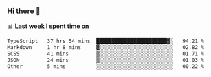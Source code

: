 ### Hi there 👋

<!--
**DBvc/DBvc** is a ✨ _special_ ✨ repository because its `README.md` (this file) appears on your GitHub profile.

Here are some ideas to get you started:

- 🔭 I’m currently working on ...
- 🌱 I’m currently learning ...
- 👯 I’m looking to collaborate on ...
- 🤔 I’m looking for help with ...
- 💬 Ask me about ...
- 📫 How to reach me: ...
- 😄 Pronouns: ...
- ⚡ Fun fact: ...
-->

📊 **Last week I spent time on**
<!--START_SECTION:waka-->

```txt
TypeScript   37 hrs 54 mins  ███████████████████████▓░   94.21 %
Markdown     1 hr 8 mins     ▓░░░░░░░░░░░░░░░░░░░░░░░░   02.82 %
SCSS         41 mins         ▒░░░░░░░░░░░░░░░░░░░░░░░░   01.71 %
JSON         24 mins         ▒░░░░░░░░░░░░░░░░░░░░░░░░   01.03 %
Other        5 mins          ░░░░░░░░░░░░░░░░░░░░░░░░░   00.22 %
```

<!--END_SECTION:waka-->
